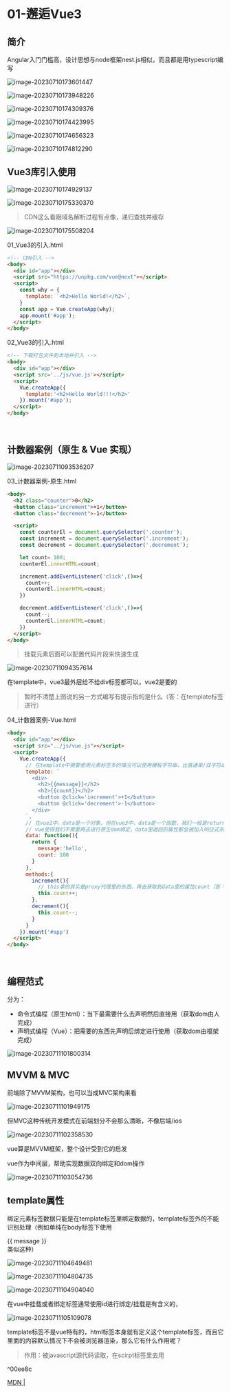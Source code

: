 # 01-邂逅Vue3

## 简介

Angular入门门槛高，设计思想与node框架nest.js相似，而且都是用typescript编写

![image-20230710173601447](note.assets/image-20230710173601447.png)

![image-20230710173948226](note.assets/image-20230710173948226.png)

![image-20230710174309376](note.assets/image-20230710174309376.png)

![image-20230710174423995](note.assets/image-20230710174423995.png)

![image-20230710174656323](note.assets/image-20230710174656323.png)

![image-20230710174812290](note.assets/image-20230710174812290.png)

## Vue3库引入使用

![image-20230710174929137](note.assets/image-20230710174929137.png)

![image-20230710175330370](note.assets/image-20230710175330370.png)

> CDN这么看跟域名解析过程有点像，递归查找并缓存

![image-20230710175508204](note.assets/image-20230710175508204.png)

01_Vue3的引入.html

```html
<!-- CDN引入 -->
<body>
  <div id="app"></div>
  <script src="https://unpkg.com/vue@next"></script>
  <script>
    const why = {
      template: `<h2>Hello World!</h2>`,
    }
    const app = Vue.createApp(why);
    app.mount('#app');
  </script>
</body>
```

02_Vue3的引入.html

```html
<!-- 下载打包文件到本地并引入 -->
<body>
  <div id="app"></div>
  <script src='../js/vue.js'></script>
  <script>
    Vue.createApp({
      template:'<h2>Hello World!!!</h2>'
    }).mount('#app');
  </script>
</body>
```

​	

## 计数器案例（原生 & Vue 实现）

![image-20230711093536207](note.assets/image-20230711093536207.png)

03_计数器案例-原生.html

```html
<body>
  <h2 class="counter">0</h2>
  <button class="increment">+1</button>
  <button class="decrement">-1</button>

  <script>
    const counterEl = document.querySelector('.counter');
    const increment = document.querySelector('.increment');
    const decrement = document.querySelector('.decrement');

    let count= 100;
    counterEl.innerHTML=count;

    increment.addEventListener('click',()=>{
      count++;
      counterEl.innerHTML=count;
    })

    decrement.addEventListener('click',()=>{
      count--;
      counterEl.innerHTML=count;
    })
  </script>
</body>
```


> 挂载元素后面可以配置代码片段来快速生成

![image-20230711094357614](note.assets/image-20230711094357614.png)

在template中，vue3最外层给不给div标签都可以，vue2是要的

> 暂时不清楚上图说的另一方式编写有提示指的是什么（答：在template标签进行）

04_计数器案例-Vue.html

```html
<body>
  <div id="app"></div>
  <script src="../js/vue.js"></script>
  <script>
    Vue.createApp({
      // 在template中需要使用元素标签多的情况可以使用模板字符串，比普通单/双字符串方便
      template: `
        <div>
          <h2>{{message}}</h2>
          <h2>{{count}}</h2>
          <button @click='increment'>+1</button>
          <button @click='decrement'>-1</button>  
        </div>
      `,
      // 在vue2中，data是一个对象，但在vue3中，data是一个函数，我们一般是return一个对象
      // vue使得我们不需要再去进行原生dom绑定，data里返回的属性都会被加入响应式系统中，可以在模板中使用
      data: function(){
        return {
          message:'hello',
          count: 100
        }
      },
      methods:{
        increment(){
          // this拿的其实是proxy代理里的东西，再去获取到data里的属性count（答：这一部分是被Vue的响应式系统劫持）
          this.count++;
        },
        decrement(){
          this.count--;
        }
      }
    }).mount('#app')
  </script>
</body>
```

​	

## 编程范式

分为：

- 命令式编程（原生html）：当下最需要什么去声明然后直接用（获取dom由人完成）
- 声明式编程（Vue）：把需要的东西先声明后绑定进行使用（获取dom由框架完成）

![image-20230711101800314](note.assets/image-20230711101800314.png)

## MVVM & MVC

前端除了MVVM架构，也可以当成MVC架构来看

![image-20230711101949175](note.assets/image-20230711101949175.png)

但MVC这种传统开发模式在前端划分不会那么清晰，不像后端/ios

![image-20230711102358530](note.assets/image-20230711102358530.png)

vue算是MVVM框架，整个设计受到它的启发

vue作为中间层，帮助实现数据双向绑定和dom操作

![image-20230711103054736](note.assets/image-20230711103054736.png)

## template属性

绑定元素标签数据只能是在template标签里绑定数据的，template标签外的不能识别处理（例如单纯在body标签下使用 <div>{{ message }}</div> 类似这种）

![image-20230711104649481](note.assets/image-20230711104649481.png)

![image-20230711104804735](note.assets/image-20230711104804735.png)

![image-20230711104904040](note.assets/image-20230711104904040.png)

在vue中挂载或者绑定标签通常使用id进行绑定/挂载是有含义的，

![image-20230711105109078](note.assets/image-20230711105109078.png)

template标签不是vue特有的，html标签本身就有定义这个template标签，而且它里面的内容默认情况下不会被浏览器渲染，那么它有什么作用呢？

> 作用：被javascript源代码读取，在scirpt标签里去用

^00ee8c

[MDN | <template>：内容模板元素](https://developer.mozilla.org/zh-CN/docs/Web/HTML/Element/template)

虽然解析器在加载页面时确实会处理 **`<template>`** 元素的内容，但这样做只是为了确保这些内容有效；但元素内容不会被渲染。——MDN

05_template写法一.html

```html
<body>
  <div id="app"></div>
  <script src="../js/vue.js"></script>
  <script type="x-template" id="counter">
    <!-- 缺点是没有高亮 -->
    <div>
      <h2>{{ message }}</h2>
      <h2>{{ count }}</h2>
      <button @click='increment'>+1</button>
      <button @click='decrement'>-1</button>  
    </div>
  </script>
  <script>
    Vue.createApp({
      template: '#counter',
      data: function(){
        return {
          message:'hello',
          count: 100
        }
      },
      methods:{
        increment(){
          this.count++;
        },
        decrement(){
          this.count--;
        }
      }
    }).mount('#app')
  </script>
</body>
```

---

![image-20230711111112616](note.assets/image-20230711111112616.png)

![image-20230711111131179](note.assets/image-20230711111131179.png)

如果用的不是template标签而是其他标签（例如div标签），那么页面会被渲染两次的（一次是原生渲染一次是经过vue处理后渲染），为什么会这样？

> 上面刚刚已经说明了原因，template标签是不会被浏览器渲染（看上面写的[[note#^00ee8c | template作用]]）

![image-20230711111937205](note.assets/image-20230711111937205.png)

06_template写法二.html

```html
  <body>
    <div id="app">写在#app的这一部分内容会被template标签的内容所替换</div>

    <!-- 只显示Vue处理后的标签内容 -->
    <template id="counter">
      <div>
        <h2>{{ message }}</h2>
        <h2>{{ count }}</h2>
        <button @click="increment">+1</button>
        <button @click="decrement">-1</button>
        <button @click="btnClick">看看this值</button>
      </div>
    </template>

    <!-- 显示Vue处理后的标签内容，再显示原生的标签内容 -->
    <!-- <div id="counter1">
    <div>
      <h2>{{ message }}</h2>
      <h2>{{ count }}</h2>
      <button @click='increment'>+1</button>
      <button @click='decrement'>-1</button>  
    </div>
  </div> -->

    <script src="../js/vue.js"></script>

    <script>
      Vue.createApp({
        template: "#counter",
        // template: '#counter1',
        data: function () {
          return {
            message: "hello",
            count: 100,
          };
        },
        methods: {
          increment() {
            this.count++;
          },
          decrement() {
            this.count--;
          },
          btnClick: () => {
            // 在这里使用箭头函数打印出来的this是window对象
            console.log(this);
          },
        },
      }).mount("#app");

      // 下面写的是this指向相关的知识点
      // const foo = ()=>{
      //   console.log(this);
      // }
      // const foo = function(){
      //   console.log(this);
      // }

      // foo(); // window 隐式绑定

      // const obj = {
      //   bar: foo
      // }

      // obj.bar();

      // function bar(){
      //   console.log(this);
      // }

      // // bar();

      // const info = {
      //   name:"why"
      // }

      // // 显示绑定
      // const foo = bar.bind(info); // bind 不会修改原数据,而是返回一个新的函数
      // foo();

      // function foo(func) {
      //   func();
      // }

      // var obj = {
      //   name: "why",
      //   bar: function () {
      //     console.log(this);
      //   },
      // };

      // foo(obj.bar); // window
      // obj.bar(); // why

      // function foo() {
      //   console.log(this); // obj对象
      // }

      // var obj1 = {
      //   name: "obj1",
      //   foo: foo,
      // };

      // var obj2 = {
      //   name: "obj2",
      //   obj1: obj1,
      // };

      // obj2.obj1.foo();

      function foo() {
        console.log(this);
      }

      var obj1 = {
        name: "obj1",
        foo: foo,
      };

      // 讲obj1的foo赋值给bar
      var bar = obj1.foo;
      bar();
    </script>
  </body>
```

​	

## methods属性

绑定到template标签或者template内的标签都可以

![image-20230711142459508](note.assets/image-20230711142459508.png) ^3436ef

![image-20230711142603499](note.assets/image-20230711142603499.png)


## 源码调试

vue3源码地址：https://github.com/vuejs/core

### 流程

1. git clone git@github.com:vuejs/core.git
2. 新版本的vue3源码采用pnpm管理，而非yarn，先下载pnpm
3. 安装依赖 `pnpm install`
4. 打包vue文件 `pnpm dev` 生成打包文件到 `built: packages\vue\dist\vue.global.js`，而后可直接引用
5. 在 `packages\vue\examples` 中新建你自己的调试目录，然后在调试目录里面新建html文件
5. 在根目录下的package.json中的dev值后面添加 `--sourcemap`，便于代码映射（不然调试在几万多行的vue.global.js调试，肯定是一头雾水的）

![image-20230711151858405](note.assets/image-20230711151858405.png)

sourcemap有代码映射作用，映射vue.global.js 文件的目标代码具体是源码的哪个目录位置去

![image-20230711151935500](note.assets/image-20230711151935500.png)

![image-20230711170334464](note.assets/image-20230711170334464.png)

![image-20230711171404722](note.assets/image-20230711171404722.png)

有map后缀文件说明sourcemap生效

**Coderwhy_Vue3-Typescript\src\01_Vue3初体验\core\packages\vue\examples\why\demo.html**

```html
<!DOCTYPE html>
<html lang="en">
<head>
  <meta charset="UTF-8">
  <meta name="viewport" content="width=device-width, initial-scale=1.0">
  <title>Document</title>
</head>
<body>
  <div id="app">写在#app的这一部分内容会被template标签的内容所替换</div>

  <script src="../../dist/vue.global.js"></script>

  <script>
    debugger
    Vue.createApp({
      template: '<h2>我来啦！</h2>',
    }).mount('#app')
  </script>
</body>
</html>
```

![image-20230711171639681](note.assets/image-20230711171639681.png)

​	

# 02-Vue基础-模板语法（一）

## 上节课后题

先看看[[note#^3436ef | 第一课-课后思考题]]

{ } 大括号并不全是作用域，建议看看作用域的文章

**{ } 大括号是作用域吗？**

> 是的，大括号 `{}` 在许多编程语言中用于创建作用域（Scope）。作用域定义了变量、函数和对象的可见性和访问权限。
>
> 在大多数编程语言中，例如 JavaScript、Java、C++、C# 等，大括号用于创建块级作用域。在这些语言中，当您在代码中使用大括号时，大括号将创建一个新的作用域，在其中可以定义局部变量和函数。
>
> 例如，在 JavaScript 中：
>
> ```javascript
> {
>   // 这里是一个块级作用域
>   const x = 10;
>   console.log(x); // 输出 10
> }
> 
> console.log(x); // 报错，x 在此作用域外不可见
> ```
>
> 在上面的代码中，大括号 `{}` 创建了一个块级作用域，其中定义了变量 `x`。在作用域内，可以访问和使用该变量。但是，在作用域外，尝试访问 `x` 将导致错误，因为它不在当前作用域的范围内。
>
> 请注意，**不是所有的大括号都会创建作用域**。例如，在对象字面量中的大括号 `{}` 用于定义对象的属性和方法，但它们不会创建新的作用域。
>
> 总之，大括号 `{}` 在许多编程语言中用于创建作用域，提供了变量和代码的封闭环境，控制了变量的可见性和生命周期。

![image-20230712195214298](note.assets/image-20230712195214298.png)

[coderwhy老师微信公众号推文 | 前端面试之彻底搞懂this指向](https://mp.weixin.qq.com/s/hYm0JgBI25grNG_2sCRlTA) ^5e5364

> 简单讲一下 call、bind、apply，这三个都是显式指定this指向
>
> - call和apply的区别是：call传入单参数，apply传入数组参数
>
> - call和apply 与 bind 的区别是：call和apply是一次性绑定，apply是永久绑定某对象/方法的this指向
> - bind是原型对象上的方法，当然也可以自己封装，原理是利用闭包返回apply函数进行绑定，原理看[[note#^5e5364 | 推文]]有详细介绍
> - setTimeout中会传入一个函数，这个函数中的this通常是window，为什么是window呢？因为setTimeout内部是通过apply进行绑定的this对象，并且绑定的是全局对象；

```
这样的闭包会被销毁吗？

foo3: function () {
    return function () {
      console.log(this.name)
    }
  },
```

> 在给定的代码中，`foo3` 方法返回一个闭包函数。闭包函数保留对其创建时所在的词法环境的引用，即使创建它的外部函数已经执行完毕。因此，闭包函数会继续存在并保持对其创建时的作用域和变量的访问。
>
> 当调用 `foo3` 方法时，返回的闭包函数会被赋值给一个变量或直接调用。无论哪种情况，该闭包函数都会继续存在并保持对其词法环境的引用。只有当没有任何引用指向该闭包函数时，它才会被垃圾回收器回收并销毁。
>
> 对于给定的闭包函数，它引用了 `this.name`，但是在闭包函数中的 `this` 指向取决于如何调用该函数。如果以对象方法的形式调用闭包函数，例如 `obj.foo3()`，那么 `this` 将指向 `obj`，并且能够访问 `obj` 对象的 `name` 属性。
>
> 例如：
>
> ```javascript
> var obj = {
> name: "example",
> foo3: function () {
>  return function () {
>    console.log(this.name);
>  };
> },
> };
> 
> var closure = obj.foo3();
> closure(); // 输出 "example"
> ```
>
> 在上面的示例中，`closure` 是 `foo3` 返回的闭包函数。当调用 `closure()` 时，`this` 指向 `obj`，并成功输出了 "example"。
>
> 总结起来，闭包函数只有在没有任何引用指向它时才会被销毁。在上述示例中，只有当没有任何引用指向返回的闭包函数时，它才会被垃圾回收器回收。
>
> **只有当没有任何引用指向返回的闭包函数时，它才会被垃圾回收器回收。这句话怎么理解？能不能举个例子**
>
> > 当一个函数被创建并返回后，如果其他变量或函数仍然引用该函数，那么该函数就有一个活跃的引用，垃圾回收器不会将其回收。只有当没有任何变量或函数引用该函数时，垃圾回收器才会将其标记为不再需要，并在适当的时候进行回收。
> >
> > 以下是一个示例来说明这个概念：
> >
> > ```javascript
> > function createClosure() {
> >   var name = "example";
> > 
> >   var closure = function() {
> >     console.log(name);
> >   };
> > 
> >   return closure;
> > }
> > 
> > var closureReference = createClosure();
> > closureReference(); // 输出 "example"
> > ```
> >
> > 在上面的示例中，`createClosure` 函数创建了一个闭包函数，并将其赋值给 `closureReference` 变量。即使 `createClosure` 函数已经执行完毕，闭包函数仍然存在，并且保持对 `name` 变量的引用。因此，当调用 `closureReference` 函数时，它仍然可以访问并输出 `name` 的值。
> >
> > 在这种情况下，闭包函数 `closure` 有一个活跃的引用，因为它被赋值给了 `closureReference` 变量。只有当没有任何变量引用该闭包函数时，垃圾回收器才会将其回收。例如，如果将 `closureReference` 设置为 `null` 或将其赋值为其他值，那么闭包函数就没有任何引用了，最终会被垃圾回收器回收。
> >
> > ```javascript
> > closureReference = null; // 解除对闭包函数的引用
> > ```
> >
> > 一旦没有任何引用指向闭包函数，它就可以被垃圾回收器回收，释放内存资源。
> >
> > 总结起来，只有当没有任何变量或函数引用一个闭包函数时，它才会被垃圾回收器回收。
>
> **面试题-小试牛刀(代码注释看[[note#^5e5364 | 推文]])**
>
> ```js
> var name = 'window'
> var person1 = {
>   name: 'person1',
>   foo1: function () {
>     console.log(this.name)
>   },
>   foo2: () => console.log(this.name),
>   foo3: function () {
>     return function () {
>       console.log(this.name)
>     }
>   },
>   foo4: function () {
>     return () => {
>       console.log(this.name)
>     }
>   }
> }
> 
> var person2 = { name: 'person2' }
> 
> person1.foo1();   // person1
> person1.foo1.call(person2); // person2
> 
> person1.foo2(); // window
> // foo2依然是箭头函数，不适用于显示绑定的规则
> person1.foo2.call(person2); // person2 x window
> 
> person1.foo3()(); // window
> // 但是拿到的返回函数依然是在全局下调用，所以依然是window
> person1.foo3.call(person2)(); // person2 x window
> person1.foo3().call(person2); // person2
> 
> // foo4()的函数返回的是一个箭头函数
> // 箭头函数的执行找上层作用域，是person1
> person1.foo4()(); //window x person1
> person1.foo4.call(person2)(); //person2
> // foo4返回的是箭头函数，箭头函数只看上层作用域
> person1.foo4().call(person2); // person2 x person1
> ```
>
> 做得一塌糊涂...
>
> ```js
> var name = 'window'
> function Person (name) {
>   this.name = name
>   this.foo1 = function () {
>     console.log(this.name)
>   },
>   this.foo2 = () => console.log(this.name),
>   this.foo3 = function () {
>     return function () {
>       console.log(this.name)
>     }
>   },
>   this.foo4 = function () {
>     return () => {
>       console.log(this.name)
>     }
>   }
> }
> var person1 = new Person('person1')
> var person2 = new Person('person2')
> 
> person1.foo1() // person1
> person1.foo1.call(person2) //person2
> 
> // foo是一个箭头函数，会找上层作用域中的this，那么就是person1
> person1.foo2() // window x person1
> person1.foo2.call(person2) // person1
> 
> person1.foo3()() // window
> person1.foo3.call(person2)() // window
> person1.foo3().call(person2) // person2
> 
> person1.foo4()() // person1
> // foo4调用时绑定了person2，返回的函数是箭头函数，调用时，找到了上层绑定的person2
> person1.foo4.call(person2)() // window x person2
> person1.foo4().call(person2) // person1
> ```
>
> ```js
> var name = 'window'
> function Person (name) {
>   this.name = name
>   this.obj = {
>     name: 'obj',
>     foo1: function () {
>       return function () {
>         console.log(this.name)
>       }
>     },
>     foo2: function () {
>       return () => {
>         console.log(this.name)
>       }
>     }
>   }
> }
> var person1 = new Person('person1')
> var person2 = new Person('person2')
> 
> // obj.foo1()返回一个函数
> // 这个函数在全局作用于下直接执行（默认绑定）
> person1.obj.foo1()() // obj | person1 x window
> person1.obj.foo1.call(person2)() // window
> person1.obj.foo1().call(person2) // person2
> 
> // 拿到foo2()的返回值，是一个箭头函数
> // 箭头函数在执行时找上层作用域下的this，就是obj
> person1.obj.foo2()() // obj | person1 -> obj
> // foo2()的返回值，依然是箭头函数，但是在执行foo2时绑定了person2
> // 箭头函数在执行时找上层作用域下的this，找到的是person2
> person1.obj.foo2.call(person2)() // person1 x person2
> // 箭头函数通过call调用是不会绑定this，所以找上层作用域下的this是obj
> person1.obj.foo2().call(person2) // person1 x obj
> ```

**小结**：this的四种绑定规则

1. 默认规则绑定（全局window）
2. 隐式绑定（谁调用就是绑定谁）
3. 显示绑定（call、bind、apply）
4. new绑定

以上优先级从高到低为 4-3-2-1

---

## @click="btnClick"，怎么做绑定的？（源码解析）

![image-20230713162652956](note.assets/image-20230713162652956.png)

绑定的大致思路（详情看视频第二集36min-38min有介绍）：通过循环（for...in）methods，判断是否有该方法，有的话通过bind函数绑定this存储到ctx[key]（这个是存储方法的，例如btnClick），publicThis指向的是我们组件实例的代理proxy对象（见下图（这个在后面响应式原理会讲到））

![image-20230713171542093](note.assets/image-20230713171542093.png)

![image-20230713171626313](note.assets/image-20230713171626313.png)

## template解析方法（后面详讲）

有两种，在vue源码内解析和vue-template-compiler（vue插件）解析

`instance.proxy"!"`，这是ts的语法，表示断言

proxy是es6新出的

## VSCode代码片段

![image-20230713204146055](note.assets/image-20230713204146055.png)

## 开发模式

![image-20230714201707700](note.assets/image-20230714201707700.png)

React是这么来写的

![image-20230714201839449](note.assets/image-20230714201839449.png)

把在template标签中的语法叫做模板语法，例如下图的{{}}、@click、v-bind指令这些等等

![image-20230714202000972](note.assets/image-20230714202000972.png)

## 模板语法

![image-20230714202311918](note.assets/image-20230714202311918.png)

### 文本插值

{{}} 叫 文本插值

01_Mustache语法.html

```html
  <body>
    <div id="app"></div>

    <template id="my-app">
      <div>
        <!-- 表达式太长就定义成methods方法 -->
        <h2>{{ message.split('').reverse().join('') }}</h2>
      </div>

      <!-- 错误用法 插值表达式只适合属性和表达式，不适合语句，无论什么语句，例如定义语句、判断语句-->
      <!-- <h2>{{ var name="abc" }}</h2> -->
      <!-- <h2>{{ if(isShow) { return '哈哈哈'} }}}</h2> -->
    </template>

    <script src="../js/vue.js"></script>
    <script>
      const App = {
        template: "#my-app",
        data() {
          return {
            message: "hello world!",
          };
        },
      };

      Vue.createApp(App).mount("#app");
    </script>
  </body>
```

​	

### v-once（不常见）

绑定的组件标签只渲染一次（包含其所有子组件，都不会重新渲染）

![image-20230716114808537](note.assets/image-20230716114808537.png)

02_基本指令_v-once.html

```html
  <body>
    <div id="app"></div>

    <template id="my-app">
      <div>
        <h2>{{ counter }}</h2>
        <h2 v-once>{{ counter }}</h2>
      </div>
      <button @click="increment">+1</button>
    </template>

    <script src="../js/vue.js"></script>
    <script>
      const App = {
        template: "#my-app",
        data() {
          return {
            counter: 10,
          };
        },
        methods: {
          increment() {
            this.counter++;
          }
        },
      };

      Vue.createApp(App).mount("#app");
    </script>
  </body>
```

​	

v-text

v-text等价于用{{}} 文本插值，但是文本插值还可以用表达式表示，所以一般开发里都会使用mustache语法（也就是文本插值的方式）

```html
  <body>
    <div id="app"></div>

    <template id="my-app">
      <div>
        <!-- 以下两种写法等价 -->
        <h2>{{ message }}</h2>
        <h2 v-text="message"></h2>
      </div>
    </template>

    <script src="../js/vue.js"></script>
    <script>
      const App = {
        template: "#my-app",
        data() {
          return {
            message: "hello world!",
          };
        },
      };

      Vue.createApp(App).mount("#app");
    </script>
  </body>
```

​	

### v-html（不常见）

04_基本指令_v-html.html

```html
  <body>
    <div id="app"></div>

    <template id="my-app">
      <div>{{msg}}</div>
      <div v-html="msg"></div>
    </template>

    <script src="../js/vue.js"></script>
    <script>
      const App = {
        template: "#my-app",
        data() {
          return {
            msg: '<span style="color:green; background-color:yellow">哈哈哈</span>',
          };
        },
      };

      Vue.createApp(App).mount("#app");
    </script>
  </body>

```

​	

### v-pre（不常见）

![image-20230716125646589](note.assets/image-20230716125646589.png)

```html
  <body>
    <div id="app"></div>

    <template id="my-app">
      <div>
        <h2 v-pre>{{ message }}</h2>
      </div>
    </template>

    <script src="../js/vue.js"></script>
    <script>
      const App = {
        template: "#my-app",
        data() {
          return {
            message: "hello world!",
          };
        },
      };

      Vue.createApp(App).mount("#app");
    </script>
  </body>
```

v-pre在vue编译阶段会自己执行

​	

### v-cloak（不常见）

![image-20230716130731948](note.assets/image-20230716130731948.png)

06_基本指令_v-cloak.html

```html
    <style>
      [v-cloak] {
        display: none;
      }
    </style>
  </head>

  <body>
    <div id="app"></div>

    <template id="my-app">
      <div>
        <h2 v-cloak>{{ message }}</h2>
      </div>
    </template>

    <script src="../js/vue.js"></script>
    <script>
      const App = {
        template: "#my-app",
        data() {
          return {
            message: "hello world!",
          };
        },
      };

      Vue.createApp(App).mount("#app");
    </script>
  </body>
```

options API 会逐渐被 component API 替代

因为vue3 对 vue2做了兼容，所以vue2项目升级vue3没有太多改变的地方

​	

### v-bind

![image-20230716150042599](note.assets/image-20230716150042599.png)

#### 绑定基本属性

![image-20230716151000083](note.assets/image-20230716151000083.png)

绑定的属性来自data()

01_v-bind的基本使用.html

```html
<body>
    <div id="app"></div>

    <!-- vue2 template模板中只能有一个根元素 -->
    <!-- vue3 是允许template中有多个根元素 -->
    <template id="my-app">
      <img :src="imgUrl" alt="图片" />
      <!-- 不写:语法糖，就只是普通字符串，不会解析变量属性 -->
      <img src="imgUrl" alt="图片" />
      <a v-bind:href="link">github</a>
    </template>

    <script src="../js/vue.js"></script>
    <script>
      const App = {
        template: "#my-app",
        data() {
          return {
            imgUrl: "https://avatars.githubusercontent.com/u/70643377?v=4",
            link: "https://github.com/Benn314/Coderwhy_Vue3-Typescript/blob/main/note.md",
          };
        },
      };

      Vue.createApp(App).mount("#app");
    </script>
  </body>
```

#### 绑定class介绍

![image-20230716165206513](note.assets/image-20230716165206513.png)

支持以下两种类型

- 对象语法
  - 多个键值对
  - 默认的class和动态的class结合
  - 将对象放到一个单独的属性中
  - 将返回的对象放到methods方法中
  - 将返回的对象放到计算属性中
- 数组语法
  - 字符串
  - data属性
  - 三元运算符
  - 对象语法

```html
<!-- 对象语法：{ 'active' : boolean} ''单引号可加可不加（套在key的那个单引号）-->
<div :class="{ 'active': isActive, title: true}">鸡毙你！</div>
```

![image-20230716162259370](note.assets/image-20230716162259370.png)

```html
<!-- 默认的class和动态的class结合 -->
<div class="abc cba" :class="{ active: isActive, title: true}">鸡毙你！</div>
```

![image-20230716162708438](note.assets/image-20230716162708438.png)

02_v-bind绑定class-对象语法.html

```html
    <style>
      .active {
        color: red;
      }
    </style>
  </head>
  <body>
    <div id="app"></div>

    <template id="my-app">
      <div :class="className">哈哈哈</div>
      <!-- 对象语法：{ 'active' : boolean} ''单引号可加可不加（套在key的那个单引号）-->
      <!-- 同时 对象语法 可以有多个键值对 -->
      <div :class="{ 'active': isActive, title: true}">鸡毙你！</div>
      <button @click="toggle">切换</button>

      <!-- 默认的class和动态的class结合 -->
      <div class="abc cba" :class="{ active: isActive, title: true}">
        鸡毙你！
      </div>

      <!-- 将对象放到一个单独的属性中 -->
      <div class="abc cba" :class="classObj">鸡毙你！</div>

      <!-- 将返回的对象放到methods方法中 -->
      <div class="abc cba" :class="getClassObj()">鸡毙你！</div>

      <!-- 将返回的对象放到计算属性中 -->
      
    </template>

    <script src="../js/vue.js"></script>
    <script>
      const App = {
        template: "#my-app",
        data() {
          return {
            className: "why",
            isActive: true,
            title: "abc",
            classObj: {
              // 注意，这里data里的属性（例如对象类型），不允许引用data的其他属性，不然响应式可能会出错
              active: true, // 像这里的话，不能引用isActive，所以我们要重新写个
              title: true,
            },
          };
        },
        methods: {
          toggle() {
            this.isActive = !this.isActive;
          },
          getClassObj() {
            return {
              active: true,
              title: true,
            };
          },
        },
      };

      Vue.createApp(App).mount("#app");
    </script>
  </body>

```

03_v-bind绑定class-数组语法.html

```html
  <body>
    <div id="app"></div>

    <template id="my-app">
      <!-- :class 以数组的方式存储属性，最后合并到class属性中 -->
      <div :class="['abc',title]">哈哈哈哈</div>
      <!-- :class数组中支持三元运算符和对象语法 -->
      <div :class="['abc', title, isActive ? 'active' : '', {act: isActive}]">哈哈哈哈</div>
    </template>

    <script src="../js/vue.js"></script>
    <script>
      const App = {
        template: "#my-app",
        data() {
          return {
            message: "hello world!",
            title: "cba",
            isActive: true,
          };
        },
      };

      Vue.createApp(App).mount("#app");
    </script>
  </body>

```

​	

#### 绑定style

![image-20230716165416524](note.assets/image-20230716165416524.png)

04_v-bind绑定style-对象语法.html

```html
  <body>
    <div id="app"></div>

    <template id="my-app">
      <div style="color: aquamarine">hello world!</div>
      <!-- 这里color值不加单引号单成变量来处理，如果你是想加一个确切的值，就加上单引号 -->
      <div :style="{color: 'aquamarine'}">hello world!</div>
      <div :style="{color: finalColor}">hello world!</div>

      <!-- 采用短横线分割的方式，需要用引号括起来 -->
      <div :style="{color: finalColor,'font-size': '20px'}">hello world!</div>
      <!-- 驼峰式可括可不括 效果一样 -->
      <div :style="{color: finalColor,fontSize: '20px'}">hello world!</div>
      <!-- 可拼接 -->
      <div :style="{color: finalColor,fontSize: finalFontSize+'px'}">
        hello world!
      </div>
      <!-- 直接绑定一个data对象 -->
      <div :style="finalStyleObj">hello world!</div>

      <!-- 直接绑定methods -->
      <div :style="getFinalStyleObj()">hello world!</div>
    </template>

    <script src="../js/vue.js"></script>
    <script>
      const App = {
        template: "#my-app",
        data() {
          return {
            message: "hello world!",
            finalColor: "aquamarine",
            finalFontSize: 50,
            finalStyleObj: {
              fontSize: "50px",
              'font-weight': 700, // 用短横线用驼峰都可以，习惯用驼峰
              backgroundColor: "red",
            },
          };
        },
        methods: {
          getFinalStyleObj(){
            return {
              fontSize: "50px",
              'font-weight': 700, // 用短横线用驼峰都可以，习惯用驼峰
              backgroundColor: "red",
            }
            // return this.finalStyleObj
          }
        },
      };

      Vue.createApp(App).mount("#app");
    </script>
  </body>

```

05_v-bind绑定style-数组语法.html

```html
  <body>
    <div id="app"></div>

    <template id="my-app">
      <div :style="[style1Obj, style2Obj]">
        hello
      </div>
    </template>

    <script src="../js/vue.js"></script>
    <script>
      const App = {
        template: "#my-app",
        data() {
          return {
            message: "hello world!",
            style1Obj:{
              color:'red',
              fontSize:'50px'
            },
            style2Obj:{
              textDecoration:'underline',
            }
          };
        },
      };

      Vue.createApp(App).mount("#app");
    </script>
  </body>

```

#### 动态绑定属性

![image-20230716173412545](note.assets/image-20230716173412545.png)

06_v-bind动态绑定属性名称.html

```html
  <body>
    <div id="app"></div>

    <template id="my-app">
      <div :[name]="value">哈哈哈</div>
    </template>

    <script src="../js/vue.js"></script>
    <script>
      const App = {
        template: "#my-app",
        data() {
          return {
            name: "cba",
            value: "kobe",
          };
        },
      };

      Vue.createApp(App).mount("#app");
    </script>
  </body>
```

![image-20230716173551199](note.assets/image-20230716173551199.png)

![image-20230716174323644](note.assets/image-20230716174323644.png)

Element Plus 饿了么团队维护

AntDesign 蚂蚁金服团队维护

AntDesign Vue 个人维护（一般不太倾向选择个人维护，因为一旦个人停止维护，很容易出bug，不过，以上三者都很优秀）

**07_v-bind属性直接绑定一个对象.html**

```html
  <body>
    <div id="app"></div>

    <template id="my-app">
      <div v-bind="info">哈哈哈</div>
      <!-- 只用v-bind的时候也可以只使用语法糖: 但不建议，因为这样阅读性比较差 -->
      <div :="info">哈哈哈</div>
      <!-- 等同于 -->
      <div name="why" age="18" height="1.88">哈哈哈</div>
      <!-- 这个作用很大，之后封装我们的高阶组件的时候会用来相互传递配置信息 -->
    </template>

    <script src="../js/vue.js"></script>
    <script>
      const App = {
        template: "#my-app",
        data() {
          return {
            info: {
              name: "why",
              age: 18,
              height: 1.88,
            },
          };
        },
      };

      Vue.createApp(App).mount("#app");
    </script>
  </body>
```

​	

### v-on

![image-20230717193217815](note.assets/image-20230717193217815.png)

08_v-on的基本使用.html

```html
    <style>
      .area {
        width: 200px;
        height: 200px;
        background-color: aquamarine;
      }
    </style>
  </head>
  <body>
    <div id="app"></div>

    <template id="my-app">
      <!-- 
        语法糖：
        @click -> v-on:click 
        @mousemove -> v-on:mousemove
      -->
      <button @click="btn1Click">按钮1</button>
      <div class="area" @mousemove="mouseMove">鼠标移动</div>
      <!-- 绑定一个表达式 inline statement 如果表达式太复杂则定义成方法 -->
      <button @click="counter++">{{counter}}</button>
      <!-- 绑定一个对象 -->
      <div class="area" v-on="{click: btn1Click,mousemove: mouseMove}"></div>
      <!-- <div class="area" @="{click: btn1Click,mousemove: mouseMove}"></div> -->

    </template>

    <script src="../js/vue.js"></script>
    <script>
      const App = {
        template: "#my-app",
        data() {
          return {
            message: "hello world!",
            counter: 100
          };
        },
        methods: {
          btn1Click(){
            console.log("按钮1发生了点击");
          },
          mouseMove(){
            console.log("鼠标移动");
          }
        },
      };

      Vue.createApp(App).mount("#app");
    </script>
  </body>
```

（DOM）无论拖拽、点击还是鼠标移动事件，浏览器都会都会产生event对象

09_v-on的参数传递.html

```html
  <body>
    <div id="app"></div>

    <template id="my-app">
      <!-- 默认传入event对象 可以在方法中去获取 -->
      <button @click="btnClick">按钮1</button>
      <!-- $event 可以获取到事件发生时的事件对象 -->
      <button @click="btn2Click($event,'coderwhy')">按钮2</button>
    </template>

    <script src="../js/vue.js"></script>
    <script>
      const App = {
        template: "#my-app",
        data() {
          return {
            message: "hello world!",
          };
        },
        methods: {
          // 默认vue内部会帮我们绑定event事件，不用我们传参
          btnClick(event){
            console.log(event)
          },
          btn2Click(event,name){
            console.log(event,name)
          }
        },
      };

      Vue.createApp(App).mount("#app");
    </script>
  </body>
```

![image-20230717193305690](note.assets/image-20230717193305690.png)

为什么是@click="method1"这么写，而不是@click="method1()"

> 因为我们是在做绑定，而不是调用它执行它，绑定完再通过click点击调用

event（DOM）可以回头看看

10_v-on的修饰符.html

```html
  <body>
    <div id="app"></div>

    <template id="my-app">
      <div @click="divClick">
        <button @click.stop="btnClick">按钮</button>
      </div>
      <input type="text" @keyup.enter="enterKeyup" />
    </template>

    <script src="../js/vue.js"></script>
    <script>
      const App = {
        template: "#my-app",
        data() {
          return {
            message: "hello world!",
          };
        },
        methods: {
          divClick() {
            console.log("divClick");
          },
          btnClick() {
            console.log("btnClick");
          },
          enterKeyup(event) {
            console.log("enterKeyup", event.target.value); // event.target.value 拿到输入的value值
          },
        },
      };

      Vue.createApp(App).mount("#app");
    </script>
  </body>
```

​	

# 03-Vue基础-模板语法（二）

## 条件渲染

### v-if 基本使用

![image-20230718163204602](note.assets/image-20230718163204602.png)

01_条件渲染的基本使用.html

```html
  <body>
    <div id="app"></div>

    <template id="my-app">
      <div>
        <h2 v-if="isShow">{{ message }}</h2>
        <button @click="toggle">切换</button>
      </div>
    </template>

    <script src="../js/vue.js"></script>
    <script>
      const App = {
        template: "#my-app",
        data() {
          return {
            message: "hello world!",
            isShow:true
          };
        },
        methods: {
          toggle() {
            this.isShow = !this.isShow
          }
        },
      };

      Vue.createApp(App).mount("#app");
    </script>
  </body>
```

![image-20230718163503584](note.assets/image-20230718163503584.png)

02_多个条件的渲染.html

```html
  <body>
    <div id="app"></div>

    <template id="my-app">
      <div>
        <input type="text" v-model="score"/>
        <h2 v-if="score>90">优秀</h2>
        <h2 v-else-if="score>60">良好</h2>
        <h2 v-else>不及格</h2>
      </div>
    </template>

    <script src="../js/vue.js"></script>
    <script>
      const App = {
        template: "#my-app",
        data() {
          return {
            message: "hello world!",
            score: 90,
          };
        },
      };

      Vue.createApp(App).mount("#app");
    </script>
  </body>
```

#### 结合template

v-if指令需要绑定在元素标签上，有时候我们并不想多创建一个div元素，因为他会渲染到我们的页面，这时候我们可以使用template元素标签，因为他不会渲染到页面，但同时会执行

03_template和v-if结合使用.html

```html
  <body>
    <div id="app"></div>

    <template id="my-app">
      <!-- template标签没写指令的话，在页面根本看到里面写的内容 -->
      <template v-if="isShow1">
        <h2>111111</h2>
        <h2>111111</h2>
        <h2>111111</h2>
      </template>

      <template v-else>
        <h2>222222</h2>
        <h2>222222</h2>
        <h2>222222</h2>
      </template>
    </template>

    <script src="../js/vue.js"></script>
    <script>
      const App = {
        template: "#my-app",
        data() {
          return {
            isShow1: true,
          };
        },
      };

      Vue.createApp(App).mount("#app");
    </script>
  </body>
```

​	

### v-show

![image-20230719200617733](note.assets/image-20230719200617733.png)

05_v-if和v-show的区别.html

```html
  <body>
    <div id="app"></div>

    <template id="my-app">
      <!-- v-if -->
      <h2 v-if="isShow">1111</h2>
      <!-- display:none -->
      <h2 v-show="isShow">2222</h2>
    </template>

    <script src="../js/vue.js"></script>
    <script>
      const App = {
        template: "#my-app",
        data() {
          return {
            isShow: false,
          };
        },
      };

      Vue.createApp(App).mount("#app");
    </script>
  </body>
```

​	

## 列表渲染

![image-20230719203042793](note.assets/image-20230719203042793.png)

### v-for基本使用

01_v-for的基本使用.html

```html
  <body>
    <div id="app"></div>

    <template id="my-app">
      <h2>电影列表</h2>
      <ul>
        <!-- 遍历数组 不加括号也可以，但可读性差 -->
        <li v-for="(item,index) in movies" :key="item">
          {{index+1}}.{{ item }}
        </li>
      </ul>
      <h2>个人信息</h2>
      <ul>
        <!-- 遍历对象 不加括号也可以，但可读性差 -->
        <li v-for="(value,key,index) in info">{{key}}-{{value}}-{{index}}</li>
      </ul>
      <h2>遍历数字</h2>
      <ul>
        <!-- 从1开始 不加括号也可以，但可读性差 -->
        <li v-for="(num,index) in 10">{{num}}-{{index}}</li>
      </ul>
    </template>

    <script src="../js/vue.js"></script>
    <script>
      const App = {
        template: "#my-app",
        data() {
          return {
            movies: ["星际穿越", "盗梦空间", "西游记", "功夫瑜伽", "功夫瑜伽2"],
            info: {
              name: '凌云木',
              age: 18,
              height: 185,
            },
          };
        },
      };

      Vue.createApp(App).mount("#app");
    </script>
  </body>
```



### 结合template

ul标签下不建议加div标签，多用一个div，dom操作会多插入一个div，多少造成性能浪费，同事HTML文档标准也是不推荐这样去用的，我们可以用template标签来代替div标签，同时它不会被渲染出来；而且如果我们需要在渲染列表的同时穿插hr横线标签，我们照样可以用li标签代替，然后例如给他一个class="line"，修改样式为横线就行，优化性能（这一小段可作为面试知识点）

v-for遍历会把当前元素和其子元素按照长度一次次渲染

**02_v-for和template.html**

```html
  <body>
    <div id="app"></div>

    <template id="my-app">
      <h2>v-for在template</h2>
      <ul>
        <template v-for="(value,key) in info">
          <li>{{key}}</li>
          <li>{{value}}</li>
          <li class="line"></li>
        </template>
      </ul>
      <hr />
      <h2>v-for在div</h2>
      <ul>
        <div v-for="(value,key) in info">
          <li>{{key}}</li>
          <li>{{value}}</li>
          <li class="line"></li>
        </div>
      </ul>
      <hr />
      <h2>v-for在ul</h2>
      <ul v-for="(value,key) in info">
        <li>{{key}}</li>
        <li>{{value}}</li>
        <li class="line"></li>
      </ul>
    </template>

    <script src="../js/vue.js"></script>
    <script>
      const App = {
        template: "#my-app",
        data() {
          return {
            info: {
              name: "why",
              age: 18,
              height: 185,
            },
          };
        },
      };

      Vue.createApp(App).mount("#app");
    </script>
  </body>
```

​	

### 数组更新检测

![image-20230720145408756](note.assets/image-20230720145408756.png)

**03_数组的修改方法.html**

```html
  <body>
    <div id="app"></div>

    <template id="my-app">
      <h2>电影列表</h2>
      <ul>
        <li v-for="(item,index) in movies" :key="item">
          {{index+1}}.{{ item }}
        </li>
      </ul>
      <!-- 当在输入框中输入内容后按下回车键，就会触发 addMovie 方法 -->
      <input type="text" v-model="newValue" @keyup.enter="addMovie"/>
      <button @click="addMovie">点击添加</button>
      <button @click="filter1">筛选名字长度大于2的电影</button>
    </template>

    <script src="../js/vue.js"></script>
    <script>
      const App = {
        template: "#my-app",
        data() {
          return {
            newValue: "",
            movies: ["星际穿越", "盗梦空间", "西游记", "功夫瑜伽", "功夫瑜伽2",'小明','小红'],
            info: {
              name: "凌云木",
              age: 18,
              height: 185,
            },
          };
        },
        methods: {
          addMovie() {
            this.movies.push(this.newValue);
            this.newValue = ""; // 重置输入框
          },
          filter1(){
            this.movies = this.movies.filter(item=>item.length>2);
          }
        },
      };

      Vue.createApp(App).mount("#app");
    </script>
  </body>
```

​	

### key

> `key` 在这里是一个通过 `v-bind` 绑定的特殊 attribute。请不要和[在 `v-for` 中使用对象](https://cn.vuejs.org/guide/essentials/list.html#v-for-with-an-object)里所提到的对象属性名相混淆。

![image-20230720162203192](note.assets/image-20230720162203192.png)

![image-20230720163257617](note.assets/image-20230720163257617.png)

![image-20230720163807677](note.assets/image-20230720163807677.png)

#### 认识VNode

![image-20230720164926148](note.assets/image-20230720164926148.png)

![image-20230720165017806](note.assets/image-20230720165017806.png)

![image-20230720165124960](note.assets/image-20230720165124960.png)

VNode是描述结点元素来的

**i标签干什么用**

> 在HTML中，`<i>`标签用于表示斜体文本。然而，值得注意的是，`<i>`标签在HTML5中被弃用，不再用于表达斜体文本的意义。
>
> 在HTML5中，`<i>`标签被视为一个不重要的、纯粹用于样式的元素，它没有语义上的意义。建议在HTML5中使用更语义化的标签来表示斜体文本，如`<em>`标签。
>
> 所以，如果你想要表达强调、重点或特别注意的文本，最好使用`<em>`标签而不是`<i>`标签。`<em>`标签表示强调的内容，浏览器默认会将其显示为斜体，并且具有语义意义，有助于更好地理解文本内容。

![image-20230720195822056](note.assets/image-20230720195822056.png)

虚拟DOM和真实DOM在正常情况下不会一一对应（考虑组件的话），组件本身也有生成VNode，但组件本身不会在虚拟DOM渲染，最后虚拟DOM才生成我们的真实DOM

##### 为什么不直接生成真实DOM？

> 为了做跨平台，有虚拟DOM的话可以做服务端渲染，也可以做weex（移动端）
>
> ==weex是什么（做diff算法性能高点）==
>
> Weex是一种跨平台的移动应用开发框架，由阿里巴巴前端团队开发。它允许开发人员使用Vue.js框架来构建原生移动应用，同时支持iOS和Android平台。
>
> Weex的核心思想是将前端开发的能力扩展到移动端，通过使用Vue.js的组件化开发模式和语法，开发人员可以轻松地构建跨平台的移动应用，无需学习新的语言或技术。
>
> Weex的工作原理是将Vue.js组件编译成原生组件，然后在移动端运行。这样，开发人员可以使用熟悉的前端开发技术，同时利用原生移动应用的性能和体验优势。
>
> Weex不仅可以用于开发移动应用，还可以用于开发小程序和桌面应用等跨平台应用。它提供了丰富的组件和模块，可以满足各种应用的需求。
>
> 总的来说，Weex是一种便捷的跨平台移动应用开发框架，为开发人员提供了更高效、更灵活的方式来构建原生移动应用。

##### VNode和虚拟DOM的区别：

- VNode：（Virtual Node），是一个节点
- VDOM：（Virtual DOM），是由多个VNode节点形成的树结构（VNode Tree）

> 这一部分是模板编译的内容，他们两个会变成AST最后变成Render函数（变成createNode函数），后面章节会详细说明

​	

三种性能模式：

1. 清空VNodes重新加载新的VNodes（性能最差）
2. 保留部分旧的VNodes，从开始发生变化的地方进行修改（数据交换或者删除重新渲染）（性能较低）
3. 运用diff算法，保留可保留的所有旧的VNodes，更新新的VNodes（vue干的事，性能较高）

![image-20230720202444621](note.assets/image-20230720202444621.png)

新的VNodes和旧的VNodes对比的过程就是diff算法实现的过程

![image-20230720202635000](note.assets/image-20230720202635000.png)

哪里需要发生变化，再去变化哪里（diff算法需要做的事情）

**04_key案例-插入元素.html**

```html
  <body>
    <div id="app"></div>

    <template id="my-app">
      <ul>
        <li v-for="item in letters">{{item}}</li>
      </ul>
      <button @click="addF">插入F</button>
      <!-- 重新插入元素，会导致ul重新遍历，也就会重新渲染VNodes，这时候就涉及到，怎么渲染的性能最高的问题了 -->
    </template>

    <script src="../js/vue.js"></script>
    <script>
      const App = {
        template: "#my-app",
        data() {
          return {
            letters: ["a", "b", "c", "d"],
          };
        },
        methods: {
          addF() {
            this.letters.splice(2, 0, "f");
          },
        },
      };

      Vue.createApp(App).mount("#app");
    </script>
  </body>
```

![image-20230720203432751](note.assets/image-20230720203432751.png)

> 注意：<li v-for="(item,index) in letters" :key="index">{{item}}</li> 
>
> 这里:key赋值index是不会提升性能的，只是让esLint停止警告而已，需要放入唯一的东西，例如id

##### 源码阅读

![image-20230720205114552](note.assets/image-20230720205114552.png)

patch可以理解为更新

##### patchUnkeyedChildren()和patchkeyedChildren()方法

- （v-for没有key的算法）的操作思路如下（3步）：

  - 先对比旧VNodes列表和新VNodes列表的长度，取小的长度进行遍历（取大的可能会造成越界），依次对比节点信息是否相同，相同则保留不做处理，不相同则patch更新。遍历后，如果旧的节点数大于新的节点数则移除剩余的节点，否则则创建新的节点（VNode遍历短的，对比后保留长的，因为只有长的列表才有完整的源数据，看保留的是哪个长列表（新VNodes or 旧VNodes），做新增/删除节点操作）


- （v-for有key的算法）的操作思路如下（5步）：（分有序和无序）
  - 根据key值可分辨不同的节点（key相同，内容相同），比如做插入操作，它是通过while循环（因为不确定循环次数，所以用while比用for合适），从第一个遍历到新旧VNode列表不相同时，break跳出循环，接着从最后一次便利，同样不相同时跳出循环，如果新列表是有新增节点操作，则先插入null，后面mount进行挂载，如果新列表是删除节点操作，则用umount卸载节点。（列表有序操作）
  - 列表无序的意思是说旧VNode进行增删改后，通过前后while循环，中间不同的n个节点，新旧列表中有相同的节点，但相对位置不同，简单粗暴的解法是全删了重新新增，但这样效率太低（有利于人脑理解而已，我们要求的是效率高），所以根据key值，我们要新建一个数组列表，通过其算法（后续可自行谷歌）找出相同的节点存储到新建的数组列表中，后续再进行mount/umount（pdf资料有过程介绍，可以简单看下）![image-20230802205207889](note.assets/image-20230802205207889.png)

